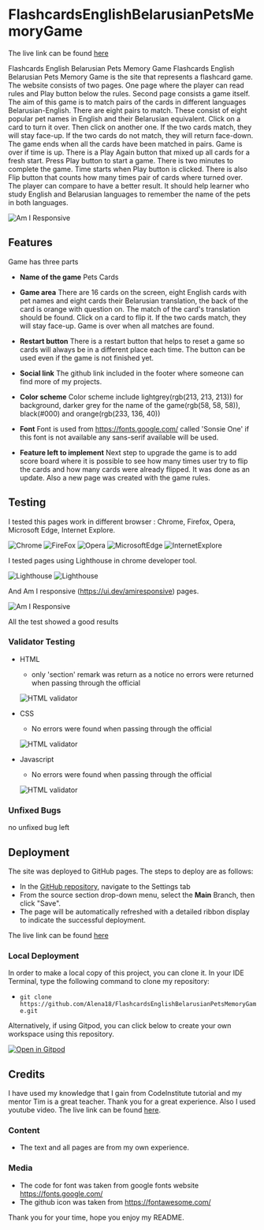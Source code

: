 # FlashcardsEnglishBelarusianPetsMemoryGame
The live link can be found [here](https://alena18.github.io/FlashcardsEnglishBelarusianPetsMemoryGame/)

Flashcards English Belarusian Pets Memory Game
Flashcards English Belarusian Pets Memory Game is the site that represents a flashcard game. The website consists of two pages. One page where the player can read rules and Play button below the rules. Second page consists a game itself. The aim of this game is to match pairs of the cards in different languages Belarusian-English. There are eight pairs to match. These consist of eight popular pet names in English and their Belarusian equivalent. Click on a card to turn it over. Then click on another one. If the two cards match, they will stay face-up. If the two cards do not match, they will return face-down. The game ends when all the cards have been matched in pairs. Game is over if time is up. There is a Play Again button that mixed up all cards for a fresh start. Press Play button to start a game. There is two minutes to complete the game. Time starts when Play button is clicked. There is also Flip button that counts how many times pair of cards where turned over. The player can compare to have a better result. It should help learner who study English and Belarusian languages to remember the name of the pets in both languages.

![Am I Responsive](documentation/amiresponsive.jpg)

## Features 
Game has three parts

- __Name of the game__
Pets Cards

- __Game area__
There are 16 cards on the screen, eight English cards with pet names and eight cards their Belarusian translation, the back of the card is orange with question on. The match of the card's translation should be found. Click on a card to flip it. If the two cards match, they will stay face-up. Game is over when all matches are found.

- __Restart button__
There is a restart button that helps to reset a game so cards will always be in a different place each time. The button can be used even if the game is not finished yet. 

- __Social link__
The github link included in the footer where someone can find more of my projects.

- __Color scheme__
Color scheme include lightgrey(rgb(213, 213, 213)) for background, darker grey for the name of the game(rgb(58, 58, 58)), black(#000) and orange(rgb(233, 136, 40))

- __Font__
Font is used from https://fonts.google.com/ called 'Sonsie One' if this font is not available any sans-serif available will be used.

- __Feature left to implement__
Next step to upgrade the game is to add score board where it is possible to see how many times user try to flip the cards and how many cards were already flipped. It was done as an update. Also a new page was created with the game rules.


## Testing 

I tested this pages work in different browser : Chrome, Firefox, Opera, Microsoft Edge, Internet Explore.

![Chrome](documentation/chrome.jpg)
![FireFox](documentation/firefox.jpg)
![Opera](documentation/opera.jpg)
![MicrosoftEdge](documentation/microsoftedge.jpg)
![InternetExplore](documentation/internetexplore.jpg)


I tested pages using Lighthouse in chrome developer tool.

![Lighthouse](documentation/lighthousedestop.jpg)
![Lighthouse](documentation/lighthousemobile.jpg)

And Am I responsive (https://ui.dev/amiresponsive) pages.

![Am I Responsive](documentation/amiresponsive.jpg)

All the test showed a good results



### Validator Testing 

- HTML
  - only 'section' remark was return as a notice no errors were returned when passing through the official 

  ![HTML validator](documentation/html.jpg)
  
- CSS
  - No errors were found when passing through the official

  ![HTML validator](documentation/css.jpg)

- Javascript
  - No errors were found when passing through the official

  ![HTML validator](documentation/jhint.jpg)

### Unfixed Bugs

no unfixed bug left


## Deployment

The site was deployed to GitHub pages. The steps to deploy are as follows: 
  - In the [GitHub repository](https://github.com/Alena18/FlashcardsEnglishBelarusianPetsMemoryGame), navigate to the Settings tab 
  - From the source section drop-down menu, select the **Main** Branch, then click "Save".
  - The page will be automatically refreshed with a detailed ribbon display to indicate the successful deployment.

The live link can be found [here](https://alena18.github.io/FlashcardsEnglishBelarusianPetsMemoryGame/)

### Local Deployment

In order to make a local copy of this project, you can clone it. In your IDE Terminal, type the following command to clone my repository:

- `git clone https://github.com/Alena18/FlashcardsEnglishBelarusianPetsMemoryGame.git`

Alternatively, if using Gitpod, you can click below to create your own workspace using this repository.

[![Open in Gitpod](https://gitpod.io/button/open-in-gitpod.svg)](https://gitpod.io/#https://github.com/Alena18/FlashcardsEnglishBelarusianPetsMemoryGame)

## Credits 

I have used my knowledge that I gain from CodeInstitute tutorial and my mentor Tim is a great teacher. Thank you for a great experience. Also I used youtube video. The live link can be found [here](https://youtu.be/DABkhfsBAWw). 

### Content 

- The text and all pages are from my own experience. 

### Media

- The code for font was taken from google fonts website https://fonts.google.com/
- The github icon was taken from https://fontawesome.com/


Thank you for your time, hope you enjoy my README.